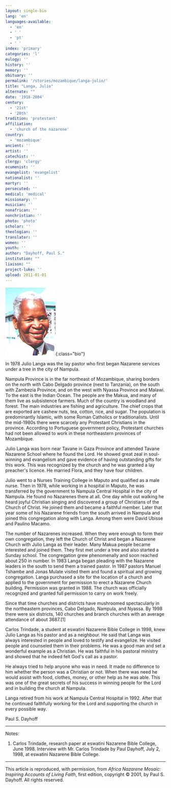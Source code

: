 ```yaml
---
layout: single-bio
lang: 'en'
languages-available:
  - 'en'
  - ' '
  - 'pt'
  - ' '
index: 'primary'
categories: 'l'
eulogy: ''
history: ''
memory: ''
obituary: ''
permalink: '/stories/mozambique/langa-julio/'
title: "Langa, Julio"
alternate: ""
date: '1918-2004'
century:
  - '21st'
  - '20th'
tradition: 'protestant'
affiliation:
  - 'church of the nazarene'
country:
  - 'mozambique'
ancient: ''
artist: ''
catechist: ''
clergy: 'clergy'
ecumenist: ''
evangelist: 'evangelist'
nationalist: ''
martyr: ''
persecuted: ''
medical: 'medical'
missionary: ''
musician: ''
nonafrican: ''
nonchristian: ''
photo: 'photo'
scholar: ''
theologian: ''
translator: ''
women: ''
youth: ''
author: "Dayhoff, Paul S."
institution: ""
liaison: ""
project-luke: ''
upload: 2011-01-01
---
```


![Julio Langa](/images/bio-pics/mozambique/langa-julio/langa_julio.jpg){:class="bio"}

In 1978 Julio Langa was the lay pastor who first began Nazarene services under a tree in the city of Nampula.

Nampula Province is in the far northeast of Mozambique, sharing borders on the north with Cabo Delgado province (next to Tanzania), on the south with Zambezia  Province, and on the west with Nyassa Province and Malawi. To the east is the Indian Ocean.  The people are the Makua, and many of them live as subsistence farmers.  Much of the country is woodland and forest.  The main industries are fishing and agriculture.  The chief crops that are exported are cashew nuts, tea, cotton, rice, and sugar.  The population is predominantly Islamic, with some Roman Catholics or traditionalists.  Until the mid-1980s there were scarcely any Protestant Christians in the province.  According to Portuguese government policy, Protestant churches had not been allowed to work in these northeastern provinces of Mozambique.

Julio Langa was born near Tavane in Gaza Province and attended Tavane Nazarene School where he found the Lord.  He showed great zeal in soul-winning and evangelism and gave evidence of having outstanding gifts for this work.  This was recognized by the church and he was granted a lay preacher's licence.  He married Flora, and they have four children.

Julio went to a Nurses Training College in Maputo and qualified as a male nurse.  Then in 1978, while working in a hospital in Maputo, he was transferred by the government to Nampula Central Hospital in the city of Nampula.  He found no Nazarenes there at all.  One day while out walking he  heard joyful Christian singing and discovered a group of Christians of the Church of Christ.  He joined them and became a faithful member.  Later that year some of his Nazarene friends  from the south  arrived in Nampula and joined this congregation along with Langa.  Among them were David Ubisse and Paulino Macamo.

The number of Nazarenes increased. When they were enough to form their own congregation, they left the Church of Christ and began a Nazarene Church with Julio Langa as their leader.  Many Makua people became interested and joined them.  They first met under a tree and also started a Sunday school.  The congregation grew phenomenally and soon reached about 250 in number.  In 1983 Langa began pleading with the Nazarene leaders in the south to send them a trained pastor.  In 1987 pastors Manuel Tshambe and Jonas Mulate visited them and found a spiritual and growing congregation.  Langa purchased a site for the location of a church and applied to the government for permission to erect a Nazarene Church building.  Permission was granted in 1988.  The church was officially recognized and granted full permission to carry on work freely.

Since that time churches and districts have mushroomed spectacularly in the northeastern provinces, Cabo Delgado, Nampula, and Nyassa.  By 1998 there were six districts, 140 churches and branch churches with an average attendance of about 3687.[1]

Carlos Trindade, a student at eswatini Nazarene Bible College in 1998, knew Julio Langa as his pastor and as a neighbour.  He said that Langa was always interested in people and loved to testify and evangelize.  He visited people and counseled them in their problems.  He was a good man and set a wonderful example as a Christian.  He was faithful in his pastoral ministry and showed that he indeed felt God's call as a pastor.

He always tried to help anyone who was in need.  It made no difference to him whether the person was a  Christian  or not.  When there was need he would assist with food, clothes, money, or other help as he was able.  This was one of the great secrets of his success in winning people for the Lord and in building the church at Nampula.

Langa retired from his work at Nampula Central Hospital in 1992.  After that he continued faithfully working for the Lord and supporting the church in every possible way.

Paul S. Dayhoff

---

Notes:

1. Carlos Trindade, research paper at eswatini Nazarene Bible College, June 1998.  Interview with Mr. Carlos Trindade by Paul Dayhoff, July 2, 1998, at eswatini Nazarene Bible College.

---

This article is reproduced, with permission, from *Africa Nazarene Mosaic: Inspiring Accounts of Living Faith*, first edition, copyright &copy; 2001, by Paul S. Dayhoff.  All rights reserved.
